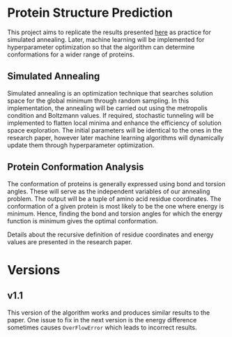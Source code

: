 # Protein Structure Prediction

This project aims to replicate the results presented [here](https://pdf.sciencedirectassets.com/272830/1-s2.0-S1476927120X00028/1-s2.0-S1476927118307242/main.pdf?X-Amz-Security-Token=IQoJb3JpZ2luX2VjEMn%2F%2F%2F%2F%2F%2F%2F%2F%2F%2FwEaCXVzLWVhc3QtMSJIMEYCIQCdkm%2FumvkofuWygOzEy5INM0KZA6KEAPzT2cFNP93qTgIhAIH7TS%2Bmq6im63PpMmP5j3ZUL5w7RMY9zL%2F8s5IopYvyKrwFCPL%2F%2F%2F%2F%2F%2F%2F%2F%2F%2FwEQBRoMMDU5MDAzNTQ2ODY1IgyiUkwc2yX2u6mUj00qkAV1PtDKhA07RE%2FDlDt%2FqA72%2Byo%2BvmBdik8S3kaMdmJjIhZvgrEYJ3FCjostOk3%2FaTHdRCTxbhy3fRiPFBj%2Bm%2BydMSdG2EqapCo2K8SxzucCRo73umhgyBe5IF0E9c%2FXMsf8g9kvEutXIO7BEUHNvq9W2q9L04PUJjySA7HxTqSi0cwjIFWgj9G4H5aBlFeWVJpEDYOjBxVUe%2FCNN7GwmlxUHj1auWhVyAgCCoudjsy2Ga9sG%2B%2BgbW8trmGKtLDKJblK7VoVdO%2BjfcTBgxv35ZJEfHEY1JaSlPj%2B0ov1WhHNJB365lfQkDDwFgnlD7ATy7Wz9dRiwOzsTMTwKfH%2FErQU4r7zwLn6028ECDc71VgTchlFTRCBfaJjD0GXOdRQ61qjbzUgAuvRr4sUJFYn%2B05saU8LUBQhPcmjlp7%2Fs384hHmTiNyu0DrJndMUSNisY1rXB%2B65KicJfsFh3dhHkuVcnyjnuATe1hpcZyY1AbZT61EhXdCeMs8%2FKDA6MP2VJqBbzzw3id%2F3IAcxqljH%2B%2BLwAEKSvN5rY9U%2B3aAVaS7PypPzBfA8QpFdTpZ8JdqF%2FC6Yvf0nJJaOIv5ZRpctiyn%2BjmT%2BgLC69dH8NXnTM%2FSXH%2BNE7DJ9D6qr3znWJJwsTKYZ65yO5XbbKWlSOhaYHS8Vz8GOGZ9%2B1A68hqwer%2FXrQsemGDd71cuq5LIm6iEhmP1R7q0JFjVPBevF8Aq9LcyL3k%2F4%2F1jHTPXoYjn6ITNY9qEInGlQFSRfNs5H0FUT67nri51MK1Y7M9nyYY4gid3wCS1Iavnk1kdnNO9aG6CFnAx47jacVgY03KYkPXgaJwFPGnuEl41TJZb4zlVLCajNfn66pVcBV%2Be9DxLohV73rDCNoJy3BjqwASojDBSOII3tFjRXINyJd87Eid524CUwFzZ8gV8hLFcO64xJ%2FHT9HA9FEiJwAkfnXEg6kJCKMpLXooBG64jKHYoQBlXojvqX6Q%2FEArpsnxf0FWbxTvRTTGaCFEMBxzh58sV0NdotdXD0hT36WHBJw22eUHbBbVfIioykoKGGsyjrzT2d6Lqq6K82LAm0tkzPHhpLe88ISCurLTEBO8I9jNBrSAdd2xCkKOlNN2qfijoP&X-Amz-Algorithm=AWS4-HMAC-SHA256&X-Amz-Date=20240915T175013Z&X-Amz-SignedHeaders=host&X-Amz-Expires=300&X-Amz-Credential=ASIAQ3PHCVTYZB6XC2YC%2F20240915%2Fus-east-1%2Fs3%2Faws4_request&X-Amz-Signature=3094cf2bc6a39dbe51ee45698563db56b802ff26d70cc8ebc1eade111f856a16&hash=5276c1e85a4365e1bcf0e19ce936cf68c09d41ad2aaa8ada6f1bb775bd623add&host=68042c943591013ac2b2430a89b270f6af2c76d8dfd086a07176afe7c76c2c61&pii=S1476927118307242&tid=spdf-aa39e806-d0dd-40dd-bac1-957439896b04&sid=45f6fa0f37a97943f61a62d6be040752d8fdgxrqa&type=client&tsoh=d3d3LnNjaWVuY2VkaXJlY3QuY29t&ua=1b175a03540556505c&rr=8c3a75374cfba933&cc=us) as practice for simulated annealing. 
Later, machine learning will be implemented for hyperparameter optimization so that the algorithm can determine conformations for a wider range of proteins. 

## Simulated Annealing 
Simulated annealing is an optimization technique that searches solution space for the global minimum through random sampling. In this implementation, the annealing will be 
carried out using the metropolis condition and Boltzmann values. If required, stochastic tunneling will be implemented to flatten local minima and enhance the efficiency of 
solution space exploration. The initial parameters will be identical to the ones in the research paper, however later machine learning algorithms will dynamically update them 
through hyperparameter optimization. 

## Protein Conformation Analysis 
The conformation of proteins is generally expressed using bond and torsion angles. These will serve as the independent variables of our annealing problem. The output will be a
tuple of amino acid residue coordinates. The conformation of a given protein is most likely to be the one where energy is minimum. Hence, finding the bond and torsion angles 
for which the energy function is minimum gives the optimal conformation. 

Details about the recursive definition of residue coordinates and energy values are presented in the research paper. 

# Versions 
## v1.1
This version of the algorithm works and produces similar results to the paper. One issue to fix in the next version is the energy difference sometimes causes `OverFlowError` 
which leads to incorrect results. 

